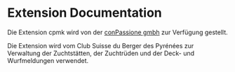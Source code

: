 # Extension Documentation

Die Extension cpmk wird von der [conPassione gmbh](https://www.conpassione.ch)
zur Verfügung gestellt.

Die Extension wird vom Club Suisse du Berger des Pyrénées zur Verwaltung der
Zuchtstätten, der Zuchtrüden und der Deck- und Wurfmeldungen verwendet.

